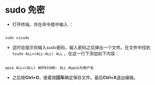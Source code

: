 # sudo 免密

- 打开终端，并在命令框中输入 ：

```

sudo visudo

```

- 这时会提示你输入sudo密码，输入密码之后弹出一个文件。在文件中找到 `%sudo ALL=(ALL:ALL) ALL` ，在这一行下添加如下内容：

```

wpie ALL=(ALL) NOPASSWD: ALL #wpie为用户名

```

- 之后按**Ctrl+O**，接着按**回车**确定保存文件。最后**Ctrl+X**退出编辑。
